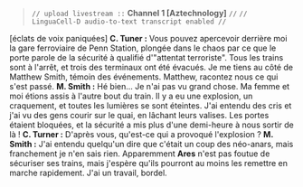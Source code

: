 > `// upload livestream ::` **Channel 1 [Aztechnology]** `//`
> `// LinguaCell-D audio-to-text transcript enabled //`

[éclats de voix paniquées]
**C. Tuner :** Vous pouvez apercevoir derrière moi la gare ferroviaire de Penn Station, plongée dans le chaos par ce que le porte parole de la sécurité à qualifié d'"attentat terroriste". Tous les trains sont à l'arrêt, et trois des terminaux ont été évacués. Je me tiens au côté de Matthew Smith, témoin des événements. Matthew, racontez nous ce qui s'est passé.
**M. Smith :** Hé bien... Je n'ai pas vu grand chose. Ma femme et moi étions assis à l'autre bout du train. Il y a eu une explosion, un craquement, et toutes les lumières se sont éteintes. J'ai entendu des cris et j'ai vu des gens courir sur le quai, en lâchant leurs valises. Les portes étaient bloquées, et la sécurité a mis plus d'une demi-heure à nous sortir de là !
**C. Turner :** D'après vous, qu'est-ce qui a provoqué l'explosion ?
**M. Smith :** J'ai entendu quelqu'un dire que c'était un coup des néo-anars, mais franchement je n'en sais rien. Apparemment **Ares** n'est pas foutue de sécuriser ses trains, mais j'espère qu'ils pourront au moins les remettre en marche rapidement. J'ai un travail, bordel.
